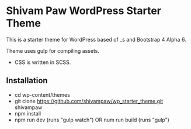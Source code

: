 # Shivam Paw WordPress Starter Theme

This is a starter theme for WordPress based of _s and Bootstrap 4 Alpha 6.

Theme uses gulp for compiling assets. 
- CSS is written in SCSS.

## Installation 
- cd wp-content/themes
- git clone https://github.com/shivampaw/wp_starter_theme.git shivampaw
- npm install
- npm run dev (runs "gulp watch") OR num run build (runs "gulp")